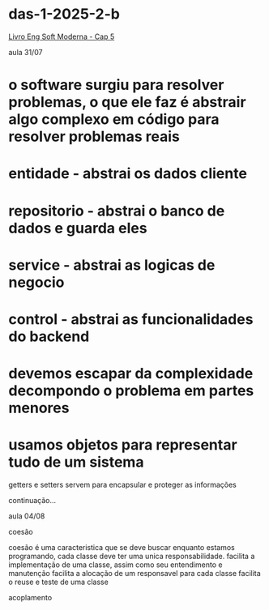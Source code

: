 # das-1-2025-2-b

[Livro Eng Soft Moderna - Cap 5](https://engsoftmoderna.info/cap5.html)

aula 31/07

# o software surgiu para resolver problemas, o que ele faz é abstrair algo complexo em código para resolver problemas reais

# entidade - abstrai os dados cliente
# repositorio - abstrai o banco de dados e guarda eles
# service - abstrai as logicas de negocio
# control - abstrai as funcionalidades do backend
# devemos escapar da complexidade decompondo o problema em partes menores
# usamos objetos para representar tudo de um sistema 
getters e setters servem para encapsular e proteger as informações

continuação...

aula 04/08

coesão

coesão é uma caracteristica que se deve buscar enquanto estamos programando, cada classe deve ter uma unica responsabilidade.
facilita a implementação de uma classe, assim como seu entendimento e manutenção
facilita a alocação de um responsavel para cada classe
facilita o reuse e teste de uma classe

acoplamento





